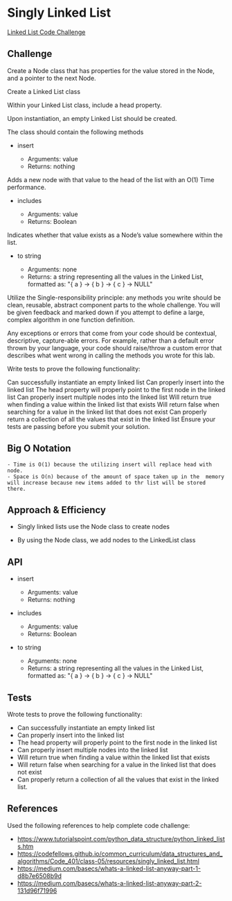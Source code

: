 # Singly Linked List

[Linked List Code Challenge](https://github.com/deshondixon/data-structures-and-algorithms/blob/main/python/data_structures/linked_list.py)

## Challenge
<!-- Description of the challenge -->

Create a Node class that has properties for the value stored in the Node, and a pointer to the next Node.

Create a Linked List class

Within your Linked List class, include a head property.

Upon instantiation, an empty Linked List should be created.

The class should contain the following methods

- insert

  - Arguments: value
  - Returns: nothing

Adds a new node with that value to the head of the list with an O(1) Time performance.

- includes

  - Arguments: value
  - Returns: Boolean

Indicates whether that value exists as a Node’s value somewhere within the list.

- to string

  - Arguments: none
  - Returns: a string representing all the values in the Linked List, formatted as:
  "{ a } -> { b } -> { c } -> NULL"

Utilize the Single-responsibility principle: any methods you write should be clean, reusable, abstract component parts to the whole challenge. You will be given feedback and marked down if you attempt to define a large, complex algorithm in one function definition.

Any exceptions or errors that come from your code should be contextual, descriptive, capture-able errors. For example, rather than a default error thrown by your language, your code should raise/throw a custom error that describes what went wrong in calling the methods you wrote for this lab.

Write tests to prove the following functionality:

Can successfully instantiate an empty linked list
Can properly insert into the linked list
The head property will properly point to the first node in the linked list
Can properly insert multiple nodes into the linked list
Will return true when finding a value within the linked list that exists
Will return false when searching for a value in the linked list that does not exist
Can properly return a collection of all the values that exist in the linked list
Ensure your tests are passing before you submit your solution.

## Big O Notation
    - Time is O(1) because the utilizing insert will replace head with node.
    - Space is O(n) because of the amount of space taken up in the  memory will increase because new items added to thr list will be stored there.

## Approach & Efficiency
<!-- What approach did you take? Discuss Why. What is the Big O space/time for this approach? -->

- Singly linked lists use the Node class to create nodes

- By using the Node class, we add nodes to the LinkedList class

## API

- insert

  - Arguments: value
  - Returns: nothing

- includes

  - Arguments: value
  - Returns: Boolean

- to string

  - Arguments: none
  - Returns: a string representing all the values in the Linked List, formatted as:
  "{ a } -> { b } -> { c } -> NULL"

## Tests

Wrote tests to prove the following functionality:

- Can successfully instantiate an empty linked list
- Can properly insert into the linked list
- The head property will properly point to the first node in the linked list
- Can properly insert multiple nodes into the linked list
- Will return true when finding a value within the linked list that exists
- Will return false when searching for a value in the linked list that does not exist
- Can properly return a collection of all the values that exist in the linked list.

## References
Used the following references to help complete code challenge:
- https://www.tutorialspoint.com/python_data_structure/python_linked_lists.htm
- https://codefellows.github.io/common_curriculum/data_structures_and_algorithms/Code_401/class-05/resources/singly_linked_list.html
- https://medium.com/basecs/whats-a-linked-list-anyway-part-1-d8b7e6508b9d
- https://medium.com/basecs/whats-a-linked-list-anyway-part-2-131d96f71996
